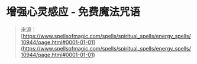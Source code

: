 <!--yml

分类：未分类

日期：2024年06月12日 18:47:53

-->

# 增强心灵感应 - 免费魔法咒语

> 来源：[https://www.spellsofmagic.com/spells/spiritual_spells/energy_spells/10944/page.html#0001-01-01](https://www.spellsofmagic.com/spells/spiritual_spells/energy_spells/10944/page.html#0001-01-01)
